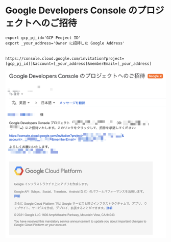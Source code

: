 # Google Developers Console のプロジェクトへのご招待

```
export gcp_pj_id='GCP Peoject ID'
export _your_address='Owner に招待した Google Address'


https://console.cloud.google.com/invitation?project=[gcp_pj_id]]&account=[_your_address]&memberEmail=[_your_address]
```

![](./01.png)

